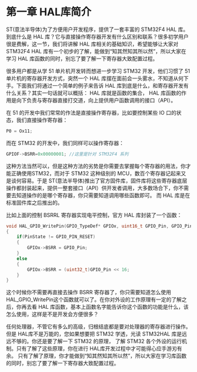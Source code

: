 # 第一章 HAL库简介

ST(意法半导体)为了方便用户开发程序，提供了一套丰富的 STM32F4 HAL 库。到底什么是 HAL 库？它与直接操作寄存器开发有什么区别和联系？很多初学用户很是费解，这一节，我们将讲解 HAL 库相关的基础知识，希望能够让大家对 STM32F4 HAL 库有一个初步的了解，能做到“知其然知其所以然”，所以大家在学习 HAL 库函数的同时，别忘了要了解一下寄存器大致配置过程。

很多用户都是从学 51 单片机开发转而想进一步学习 STM32 开发，他们习惯了 51 单片机的寄存器开发方式，突然一个 HAL 库摆在面前会一头雾水，不知道从何下手。下面我们将通过一个简单的例子来告诉 HAL 库到底是什么，和寄存器开发有什么关系？其实一句话就可以概括： HAL 库就是函数的集合， HAL 库函数的作用是向下负责与寄存器直接打交道，向上提供用户函数调用的接口（API）。

在 51 的开发中我们常常的作法是直接操作寄存器，比如要控制某些 IO 口的状态，我们直接操作寄存器：

```c
P0 = Ox11;
```

而在 STM32 的开发中，我们同样可以操作寄存器：

```c
GPIOF->BSRR=0x00000001; //这里是针对 STM32F4 系列
```

这种方法当然可以，但是这种方法的劣势是你需要去掌握每个寄存器的用法，你才能正确使用STM32，而对于 STM32 这种级别的 MCU，数百个寄存器记起来又是谈何容易。于是 ST(意法半导体)推出了官方固件库，固件库将这些寄存器底层操作都封装起来，提供一整套接口（API）供开发者调用，大多数场合下，你不需要去知道操作的是哪个寄存器，你只需要知道调用哪些函数即可。 而 HAL 库是在标准固件库之后推出的。

比如上面的控制 BSRRL 寄存器实现电平控制，官方 HAL 库封装了一个函数：

```c
void HAL_GPIO_WritePin(GPIO_TypeDef* GPIOx, uint16_t GPIO_Pin, GPIO_PinState PinState
{
    if(PinState != GPIO_PIN_RESET)
    {
        GPIOx->BSRR = GPIO_Pin;
    }
    else
    {
        GPIOx->BSRR = (uint32_t)GPIO_Pin << 16;
    }
}
```

这个时候你不需要再直接去操作 BSRR 寄存器了，你只需要知道怎么使用 HAL_GPIO_WritePin这个函数就可以了。在你对外设的工作原理有一定的了解之后，你再去看 HAL 库函数，基本上函数名字能告诉你这个函数的功能是什么，该怎么使用，这样是不是开发会方便很多？

任何处理器，不管它有多么的高级，归根结底都是要对处理器的寄存器进行操作。但是 HAL库不是万能的，您如果想要把 STM32 学透，光读 STM32HAL 库是远远不够的。你还是要了解一下 STM32 的原理， 了解 STM32 各个外设的运行机制。只有了解了这些原理，你在进行 HAL库开发过程中才可能得心应手游刃有余。 只有了解了原理，你才能做到“知其然知其所以然”，所以大家在学习库函数的同时，别忘了要了解一下寄存器大致配置过程。
